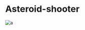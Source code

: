 # Asteroid-shooter
![a](https://user-images.githubusercontent.com/53210156/101286373-29643f80-3810-11eb-8ca9-98eb18218d7b.JPG)

